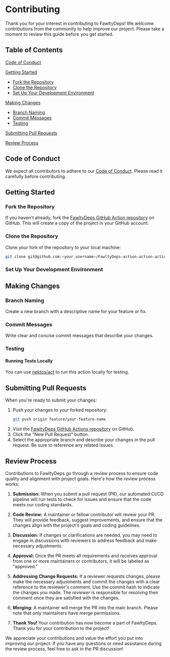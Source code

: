 # Contributing

Thank you for your interest in contributing to FawltyDeps!
We welcome contributions from the community to help improve our project.
Please take a moment to review this guide before you get started.

## Table of Contents

[Code of Conduct](#code-of-conduct)

[Getting Started](#getting-started)
   - [Fork the Repository](#fork-the-repository)
   - [Clone the Repository](#clone-the-repository)
   - [Set Up Your Development Environment](#set-up-your-development-environment)

[Making Changes](#making-changes)
   - [Branch Naming](#branch-naming)
   - [Commit Messages](#commit-messages)
   - [Testing](#testing)

[Submitting Pull Requests](#submitting-pull-requests)

[Review Process](#review-process)

## Code of Conduct

We expect all contributors to adhere to our [Code of Conduct](./CODE_OF_CONDUCT.md).
Please read it carefully before contributing.

## Getting Started

### Fork the Repository

If you haven't already, fork the [FawltyDeps GitHub Action repository](https://github.com/tweag/fawltydeps-action) on GitHub.
This will create a copy of the project in your GitHub account.

### Clone the Repository

Clone your fork of the repository to your local machine:

```sh
git clone git@github.com:<your_username>/FawltyDeps-action-action-action-action-action-action-action-action.git
```

### Set Up Your Development Environment

## Making Changes

### Branch Naming

Create a new branch with a descriptive name for your feature or fix.

### Commit Messages

Write clear and concise commit messages that describe your changes.

### Testing

#### Running Tests Locally

You can use [nektos/act](ihttps://github.com/nektos/act) to run this action locally for testing.

## Submitting Pull Requests

When you're ready to submit your changes:

1. Push your changes to your forked repository:
   ```sh
   git push origin feature/your-feature-name
   ```
2. Visit the [FawltyDeps GitHub Actions repository](https://github.com/tweag/fawltydeps-actions) on GitHub.
3. Click the "New Pull Request" button.
4. Select the appropriate branch and describe your changes in the pull request.
Be sure to reference any related issues.

## Review Process

Contributions to FawltyDeps go through a review process to ensure code quality
and alignment with project goals. Here's how the review process works:

1. **Submission:** When you submit a pull request (PR), our automated CI/CD
pipeline will run tests to check for issues and ensure that the code meets our coding standards.

2. **Code Review:** A maintainer or fellow contributor will review your PR.
They will provide feedback, suggest improvements, and ensure that the changes
align with the project's goals and coding guidelines.

3. **Discussion:** If changes or clarifications are needed, you may need to
engage in discussions with reviewers to address feedback and make necessary adjustments.

4. **Approval:** Once the PR meets all requirements and receives approval
from one or more maintainers or contributors, it will be labeled as "approved."

5. **Addressing Change Requests:** If a reviewer requests changes, please make
the necessary adjustments and commit the changes with a clear reference to the
reviewer's comment. Use the commit hash to indicate the changes you made. The
*reviewer* is responsible for resolving their comment once they are satisfied with
the changes.

6. **Merging:** A maintainer will merge the PR into the main branch. Please note
that only maintainers have merge permissions.

7. **Thank You!** Your contribution has now become a part of FawltyDeps. Thank you
for your contribution to the project!

We appreciate your contributions and value the effort you put into improving our project.
If you have any questions or need assistance during the review process, feel free
to ask in the PR discussion!
